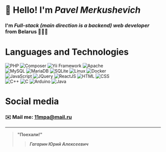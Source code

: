 # 👋 Hello! I'm *Pavel Merkushevich*
### I'm *Full-stack (main direction is a backend) web developer* from Belarus 🌳🇧🇾

# Languages and Technologies 
![PHP](https://img.shields.io/badge/-PHP-090909?style=flat&logo=php)
![Composer](https://img.shields.io/badge/-Composer-090909?style=flat&logo=composer)
![Yii Framework](https://img.shields.io/badge/-Yii%20Framework-090909?style=flat&logo=yii)
![Apache](https://img.shields.io/badge/-Apache-090909?style=flat&logo=apache) <br>
![MySQL](https://img.shields.io/badge/-MySQL-090909?style=flat&logo=mysql)
![MariaDB](https://img.shields.io/badge/-MariaDB-090909?style=flat&logo=mariadb)
![SQLite](https://img.shields.io/badge/-SQLite-090909?style=flat&logo=sqlite)
![Linux](https://img.shields.io/badge/-Linux-090909?style=flat&logo=linux)
![Docker](https://img.shields.io/badge/-Docker-090909?style=flat&logo=docker) <br>
![JavaScript](https://img.shields.io/badge/-JavaScript-090909?style=flat&logo=javascript)
![JQuery](https://img.shields.io/badge/-JQuery-090909?style=flat&logo=jquery)
![ReactJS](https://img.shields.io/badge/-ReactJS-090909?style=flat&logo=react)
![HTML](https://img.shields.io/badge/-HTML-090909?style=flat&logo=html5)
![CSS](https://img.shields.io/badge/-CSS-090909?style=flat&logo=css3) <br>
![C++](https://img.shields.io/badge/-C++-090909?style=flat&logo=cplusplus)
![C](https://img.shields.io/badge/-C-090909?style=flat&logo=c)
![Arduino](https://img.shields.io/badge/-Arduino-090909?style=flat&logo=arduino)
![Java](https://img.shields.io/badge/-Java-090909?style=flat&logo=java)

# Social media 
### ✉️ Mail me: 11mpa@mail.ru
---
> **"Поехали!"**
>> ***Гагарин Юрий Алексеевич***
